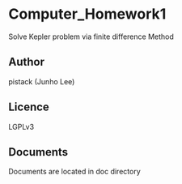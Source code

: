 # Computer_Homework1
Solve Kepler problem via finite difference Method

## Author
pistack (Junho Lee)

## Licence
LGPLv3

## Documents
Documents are located in doc directory
